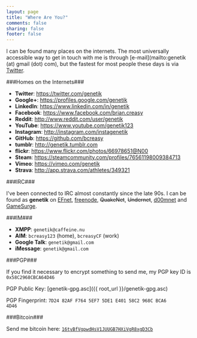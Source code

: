 ```yaml
---
layout: page
title: "Where Are You?"
comments: false
sharing: false
footer: false
---
```

I can be found many places on the internets.  The most universally accessible way to get in touch with me is through [e-mail](mailto:genetik \(at\) gmail \(dot\) com), but the fastest for most people these days is via [Twitter](https://twitter.com/genetik).

###Homes on the Internets###

* **Twitter**: https://twitter.com/genetik
* **Google+**: https://profiles.google.com/genetik
* **LinkedIn**: https://www.linkedin.com/in/genetik
* **Facebook**: https://www.facebook.com/brian.creasy
* **Reddit**: http://www.reddit.com/user/genetik
* **YouTube**: https://www.youtube.com/genetik123
* **Instagram**: http://instagram.com/instagenetik
* **GitHub**: https://github.com/bcreasy
* **tumblr**: http://genetik.tumblr.com
* **flickr**: https://www.flickr.com/photos/66978651@N00
* **Steam**: https://steamcommunity.com/profiles/76561198009384713
* **Vimeo**: https://vimeo.com/genetik
* **Strava**: http://app.strava.com/athletes/349321

###IRC###

I've been connected to IRC almost constantly since the late 90s.  I can be found as **genetik** on [EFnet](irc://irc.efnet.org), [freenode](irc://irc.freenode.net), <strike>QuakeNet</strike>, <strike>Undernet</strike>, [d00mnet](irc://irc.d00mnet.com) and [GameSurge](irc://irc.gamesurge.net).

###IM###

* **XMPP**: <code>genetik&#64;caffeine.nu</code>
* **AIM**: <code>bcreasy123</code> (home), <code>bcreasyCF</code> (work)
* **Google Talk**: <code>genetik&#64;gmail.com</code>
* **iMessage**: <code>genetik&#64;gmail.com</code>

###PGP###

If you find it necessary to encrypt something to send me, my PGP key ID is <code>0x58C2968CBCA64D46</code>

PGP Public Key: [genetik-gpg.asc]({{ root_url }}/genetik-gpg.asc)

PGP Fingerprint: <code>7D24 82AF F764 5EF7 5DE1  E401 58C2 968C BCA6 4D46</code>

###Bitcoin###

Send me bitcoin here: <code><a href="bitcoin:16tyBfVgpwdHsV1JUUGB7HXiVgR8xgD3Cb">16tyBfVgpwdHsV1JUUGB7HXiVgR8xgD3Cb</a></code>
